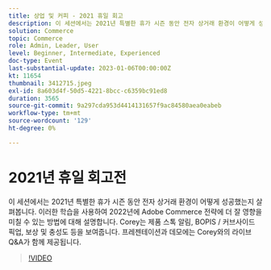 ```yaml
---
title: 상업 및 커피 - 2021 휴일 회고
description: 이 세션에서는 2021년 특별한 휴가 시즌 동안 전자 상거래 환경이 어떻게 성공했는지 살펴봅니다. 이러한 학습을 사용하여 2022년에 Adobe Commerce 전략에 더 잘 영향을 미칠 수 있는 방법에 대해 설명합니다. Corey는 제품 스톡 알림, BOPIS / 커브사이드 픽업, 보상 및 충성도 등을 보여줍니다. 프레젠테이션과 데모에는 Corey와의 라이브 Q&A가 함께 제공됩니다.
solution: Commerce
topic: Commerce
role: Admin, Leader, User
level: Beginner, Intermediate, Experienced
doc-type: Event
last-substantial-update: 2023-01-06T00:00:00Z
kt: 11654
thumbnail: 3412715.jpeg
exl-id: 8a603d4f-50d5-4221-8bcc-c6359bc91ed8
duration: 3565
source-git-commit: 9a297cda953d4414131657f9ac84580aea0eabeb
workflow-type: tm+mt
source-wordcount: '129'
ht-degree: 0%

---
```


# 2021년 휴일 회고전

이 세션에서는 2021년 특별한 휴가 시즌 동안 전자 상거래 환경이 어떻게 성공했는지 살펴봅니다. 이러한 학습을 사용하여 2022년에 Adobe Commerce 전략에 더 잘 영향을 미칠 수 있는 방법에 대해 설명합니다. Corey는 제품 스톡 알림, BOPIS / 커브사이드 픽업, 보상 및 충성도 등을 보여줍니다. 프레젠테이션과 데모에는 Corey와의 라이브 Q&amp;A가 함께 제공됩니다.

>[!VIDEO](https://video.tv.adobe.com/v/3412715/?quality=12&learn=on)
